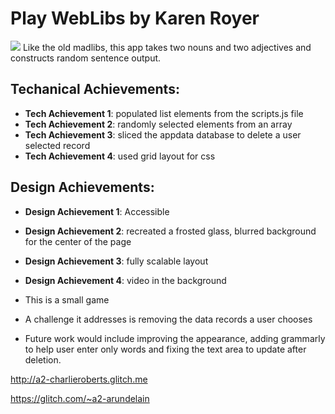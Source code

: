 # Play WebLibs by Karen Royer
![](https://cdn.glitch.com/9e6ce424-13fc-458f-9a75-d60479a742c5%2Fscreenshot.jpg?v=1568061935920)
Like the old madlibs, this app takes two nouns and two adjectives and constructs random sentence output.

## Techanical Achievements:
- **Tech Achievement 1**: populated list elements from the scripts.js file
- **Tech Achievement 2**: randomly selected elements from an array
- **Tech Achievement 3**: sliced the appdata database to delete a user selected record
- **Tech Achievement 4**: used grid layout for css

## Design Achievements:
- **Design Achievement 1**: Accessible
- **Design Achievement 2**: recreated a frosted glass, blurred background for the center of the page
- **Design Achievement 3**: fully scalable layout
- **Design Achievement 4**: video in the background


- This is a small game
- A challenge it addresses is removing the data records a user chooses
- Future work would include improving the appearance, adding grammarly to help user enter only 
  words and fixing the text area to update after deletion.

http://a2-charlieroberts.glitch.me

https://glitch.com/~a2-arundelain
